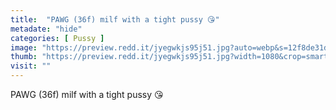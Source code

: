 ```yaml
---
title:  "PAWG (36f) milf with a tight pussy 😘"
metadate: "hide"
categories: [ Pussy ]
image: "https://preview.redd.it/jyegwkjs95j51.jpg?auto=webp&s=12f8de31dc63a0eb5d45827948999296a7a7bc4f"
thumb: "https://preview.redd.it/jyegwkjs95j51.jpg?width=1080&crop=smart&auto=webp&s=962b6d450075d3b65c6cb795ce32eca07398b064"
visit: ""
---
```

PAWG (36f) milf with a tight pussy 😘
